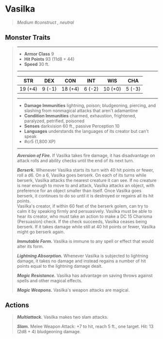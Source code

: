 # Vasilka
>*Medium #construct , neutral*
## Monster Traits
>___
>- **Armor Class** 9
>- **Hit Points** 93 (11d8 + 44)
>- **Speed** 30 ft.
>___
>|STR|DEX|CON|INT|WIS|CHA|
>|:---:|:---:|:---:|:---:|:---:|:---:|
>|19 (+4)|9 (-1)|18 (+4)|6 (-2)|10 (+0)|5 (-3)|
>___
>- **Damage Immunities** lightning, poison; bludgeoning, piercing, and slashing from nonmagical attacks that aren't adamantine
>- **Condition Immunities** charmed, exhaustion, frightened, paralyzed, petrified, poisoned
>- **Senses** darkvision 60 ft., passive Perception 10
>- **Languages** understands the languages of its creator but can't speak
>- #cr5 (1,800 XP)
>___
>***Aversion of Fire.*** If Vasilka takes fire damage, it has disadvantage on attack rolls and ability checks until the end of its next turn.  
>
>***Berserk.*** Whenever Vasilka starts its turn with 40 hit points or fewer, roll a d6. On a 6, Vasilka goes berserk. On each of its turns while berserk, Vasilka attacks the nearest creature it can see. If no creature is near enough to move to and attack, Vasilka attacks an object, with preference for an object smaller than itself. Once Vasilka goes berserk, it continues to do so until it is destroyed or regains all its hit points.  
>Vasilka's creator, if within 60 feet of the berserk golem, can try to calm it by speaking firmly and persuasively. Vasilka must be able to hear its creator, who must take an action to make a DC 15 Charisma (Persuasion) check. If the check succeeds, Vasilka ceases being berserk. If it takes damage while still at 40 hit points or fewer, Vasilka might go berserk again.  
>
>***Immutable Form.*** Vasilka is immune to any spell or effect that would alter its form.  
>
>***Lightning Absorption.*** Whenever Vasilka is subjected to lightning damage, it takes no damage and instead regains a number of hit points equal to the lightning damage dealt.  
>
>***Magic Resistance.*** Vasilka has advantage on saving throws against spells and other magical effects.  
>
>***Magic Weapons.*** Vasilka's weapon attacks are magical.  
>
## Actions
>***Multiattack.*** Vasilka makes two slam attacks.  
>
>***Slam.*** Melee Weapon Attack: +7 to hit, reach 5 ft., one target. Hit: 13 (2d8 + 4) bludgeoning damage.